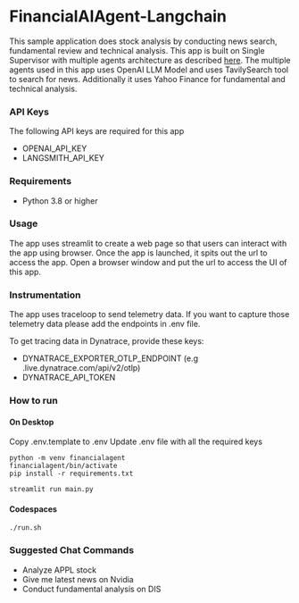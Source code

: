# FinancialAIAgent-Langchain
This sample application does stock analysis by conducting news search, fundamental review and technical analysis.
This app is built on Single Supervisor with multiple agents architecture as described [here](https://github.com/langchain-ai/langgraph/blob/main/docs/docs/tutorials/multi_agent/agent_supervisor.ipynb). 
The multiple agents used in this app uses OpenAI LLM Model and uses TavilySearch tool to search for news. Additionally it uses Yahoo Finance for fundamental and technical analysis.

### API Keys
The following API keys are required for this app
* OPENAI_API_KEY
* LANGSMITH_API_KEY

### Requirements
* Python 3.8 or higher

### Usage
The app uses streamlit to create a web page so that users can interact with the app using browser. Once the app is launched, it spits out the url to access the app. Open a browser window and put the url to access the UI of this app.

### Instrumentation
The app uses traceloop to send telemetry data. If you want to capture those telemetry data please add the endpoints in .env file.

To get tracing data in Dynatrace, provide these keys:
* DYNATRACE_EXPORTER_OTLP_ENDPOINT (e.g <tenant>.live.dynatrace.com/api/v2/otlp)
* DYNATRACE_API_TOKEN

### How to run
#### On Desktop
Copy .env.template to .env 
Update .env file with all the required keys
```commandline
python -m venv financialagent
financialagent/bin/activate
pip install -r requirements.txt

streamlit run main.py
```

#### Codespaces
```commandline
./run.sh
```
### Suggested Chat Commands
* Analyze APPL stock
* Give me latest news on Nvidia
* Conduct fundamental analysis on DIS
